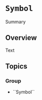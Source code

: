# <!--@START_MENU_TOKEN@-->``Symbol``<!--@END_MENU_TOKEN@-->
<!--@START_MENU_TOKEN@-->Summary<!--@END_MENU_TOKEN@-->
## Overview
<!--@START_MENU_TOKEN@-->Text<!--@END_MENU_TOKEN@-->
## Topics
### <!--@START_MENU_TOKEN@-->Group<!--@END_MENU_TOKEN@-->
- <!--@START_MENU_TOKEN@-->``Symbol``<!--@END_MENU_TOKEN@-->
